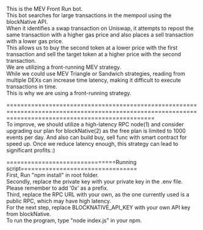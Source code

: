 This is the MEV Front Run bot.  
This bot searches for large transactions in the mempool using the blockNative API.  
When it identifies a swap transaction on Uniswap, it attempts to repost the same transaction with a higher gas price and also places a sell transaction with a lower gas price.  
This allows us to buy the second token at a lower price with the first transaction and sell the target token at a higher price with the second transaction.  
We are utilizing a front-running MEV strategy.  
While we could use MEV Triangle or Sandwich strategies, reading from multiple DEXs can increase time latency, making it difficult to execute transactions in time.  
This is why we are using a front-running strategy.  

======================================================================================================================================================  
To improve, we should utilize a high-latency RPC node(1) and consider upgrading our plan for blockNative(2) as the free plan is limited to 1000 events per day. 
And also can build buy, sell func with smart contract for speed up. 
Once we reduce latency enough, this strategy can lead to significant profits.:)  


===============================Running script=================================  
First, Run "npm install" in root folder.  
Secondly, replace the private key with your private key in the .env file. Please remember to add '0x' as a prefix.  
Third, replace the RPC URL with your own, as the one currently used is a public RPC, which may have high latency.  
For the next step, replace BLOCKNATIVE_API_KEY with your own API key from blockNative.   
To run the program, type "node index.js" in your npm.  

